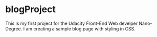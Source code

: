 # blogProject

This is my first project for the Udacity Front-End Web develper Nano-Degree. I am creating a sample blog page with styling in CSS. 
